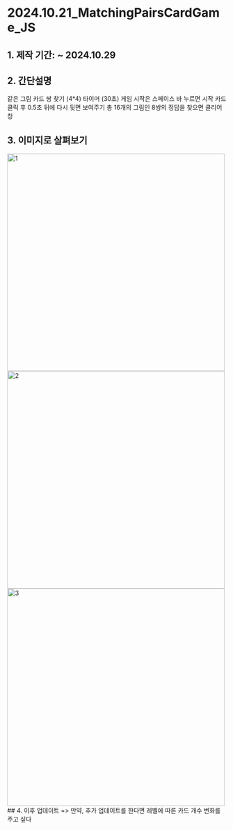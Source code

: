 # 2024.10.21_MatchingPairsCardGame_JS

## 1. 제작 기간: ~ 2024.10.29 
## 2. 간단설명
같은 그림 카드 쌍 찾기 (4*4)
타이머 (30초)
게임 시작은 스페이스 바 누르면 시작
카드 클릭 후 0.5초 뒤에 다시 뒷면 보여주기
총 16개의 그림인 8쌍의 정답을 찾으면 클리어 창
## 3. 이미지로 살펴보기
<img width="500" alt="1" src="https://github.com/user-attachments/assets/68804113-963b-4334-b892-109406f57913">
<img width="500" alt="2" src="https://github.com/user-attachments/assets/2a14d94d-36a6-4144-99e8-c259e79af7c0">
<img width="500" alt="3" src="https://github.com/user-attachments/assets/cd9e993d-56af-4aa8-9f8e-fba5d8258ef5">
## 4. 이후 업데이트
=> 만약, 추가 업데이트를 한다면
레벨에 따른 카드 개수 변화를 주고 싶다
